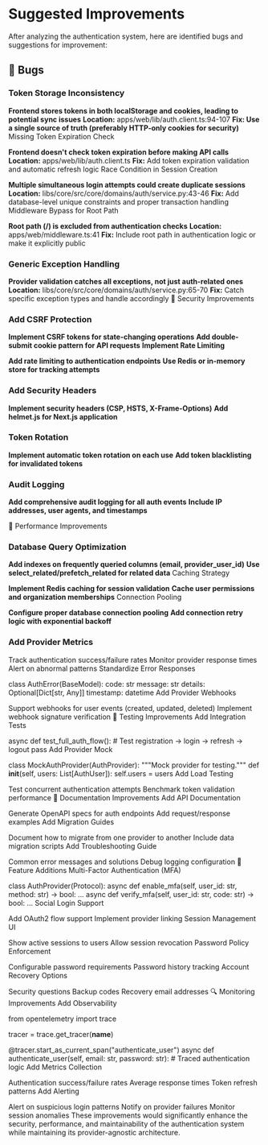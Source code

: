 # Suggested Improvements

After analyzing the authentication system, here are identified bugs and suggestions for improvement:

## 🐛 Bugs

### Token Storage Inconsistency

**Frontend stores tokens in both localStorage and cookies, leading to potential sync issues**
**Location:** apps/web/lib/auth.client.ts:94-107
**Fix: Use a single source of truth (preferably HTTP-only cookies for security)**
Missing Token Expiration Check

**Frontend doesn't check token expiration before making API calls**
**Location:** apps/web/lib/auth.client.ts
**Fix:** Add token expiration validation and automatic refresh logic
Race Condition in Session Creation

**Multiple simultaneous login attempts could create duplicate sessions**
**Location:** libs/core/src/core/domains/auth/service.py:43-46
**Fix:** Add database-level unique constraints and proper transaction handling
Middleware Bypass for Root Path

**Root path (/) is excluded from authentication checks**
**Location:** apps/web/middleware.ts:41
**Fix:** Include root path in authentication logic or make it explicitly public

### Generic Exception Handling

**Provider validation catches all exceptions, not just auth-related ones**
**Location:** libs/core/src/core/domains/auth/service.py:65-70
**Fix:** Catch specific exception types and handle accordingly
🔧 Security Improvements

### Add CSRF Protection

**Implement CSRF tokens for state-changing operations**
**Add double-submit cookie pattern for API requests**
**Implement Rate Limiting**

**Add rate limiting to authentication endpoints**
**Use Redis or in-memory store for tracking attempts**

### Add Security Headers

**Implement security headers (CSP, HSTS, X-Frame-Options)**
**Add helmet.js for Next.js application**

### Token Rotation

**Implement automatic token rotation on each use**
**Add token blacklisting for invalidated tokens**

### Audit Logging

**Add comprehensive audit logging for all auth events**
**Include IP addresses, user agents, and timestamps**

🚀 Performance Improvements

### Database Query Optimization

**Add indexes on frequently queried columns (email, provider_user_id)**
**Use select_related/prefetch_related for related data**
Caching Strategy

**Implement Redis caching for session validation**
**Cache user permissions and organization memberships**
Connection Pooling

**Configure proper database connection pooling**
**Add connection retry logic with exponential backoff**

<!--
📦 Architectural Improvements
Add Provider Health Checks

class AuthProvider(Protocol):
async def health_check(self) -> bool:
"""Check if provider is operational."""
...
Implement Provider Fallback

class FallbackAuthProvider(AuthProvider):
"""Fallback to secondary provider if primary fails."""
def **init**(self, primary: AuthProvider, secondary: AuthProvider):
self.primary = primary
self.secondary = secondary -->

### Add Provider Metrics

Track authentication success/failure rates
Monitor provider response times
Alert on abnormal patterns
Standardize Error Responses

class AuthError(BaseModel):
code: str
message: str
details: Optional[Dict[str, Any]]
timestamp: datetime
Add Provider Webhooks

Support webhooks for user events (created, updated, deleted)
Implement webhook signature verification
🧪 Testing Improvements
Add Integration Tests

async def test_full_auth_flow(): # Test registration -> login -> refresh -> logout
pass
Add Provider Mock

class MockAuthProvider(AuthProvider):
"""Mock provider for testing."""
def **init**(self, users: List[AuthUser]):
self.users = users
Add Load Testing

Test concurrent authentication attempts
Benchmark token validation performance
📝 Documentation Improvements
Add API Documentation

Generate OpenAPI specs for auth endpoints
Add request/response examples
Add Migration Guides

Document how to migrate from one provider to another
Include data migration scripts
Add Troubleshooting Guide

Common error messages and solutions
Debug logging configuration
🎯 Feature Additions
Multi-Factor Authentication (MFA)

class AuthProvider(Protocol):
async def enable_mfa(self, user_id: str, method: str) -> bool:
...
async def verify_mfa(self, user_id: str, code: str) -> bool:
...
Social Login Support

Add OAuth2 flow support
Implement provider linking
Session Management UI

Show active sessions to users
Allow session revocation
Password Policy Enforcement

Configurable password requirements
Password history tracking
Account Recovery Options

Security questions
Backup codes
Recovery email addresses
🔍 Monitoring Improvements
Add Observability

from opentelemetry import trace

tracer = trace.get_tracer(**name**)

@tracer.start_as_current_span("authenticate_user")
async def authenticate_user(self, email: str, password: str): # Traced authentication logic
Add Metrics Collection

Authentication success/failure rates
Average response times
Token refresh patterns
Add Alerting

Alert on suspicious login patterns
Notify on provider failures
Monitor session anomalies
These improvements would significantly enhance the security, performance, and maintainability of the authentication system while maintaining its provider-agnostic architecture.
